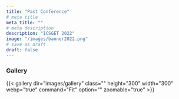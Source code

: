 ```yaml
---
title: "Past Conference"
# meta title
meta_title: ""
# meta description
description: "ICSGET 2022"
image: "/images/banner2022.png"
# save as draft
draft: false
---
```

### Gallery

{{< gallery dir="images/gallery" class="" height="300" width="300" webp="true" command="Fit" option="" zoomable="true" >}}
